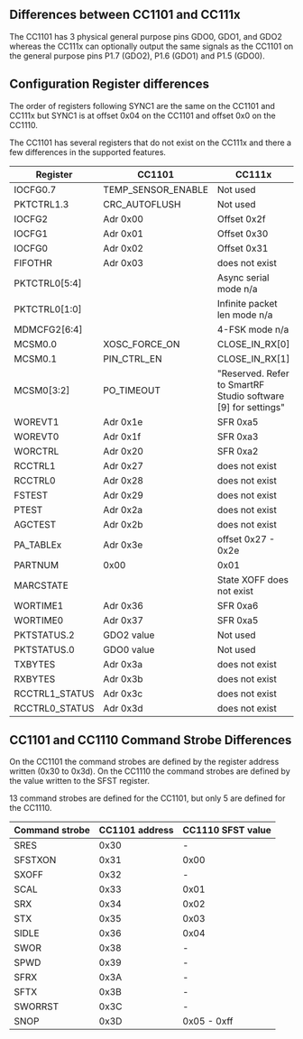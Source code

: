 ## Differences between CC1101 and CC111x

The CC1101 has 3 physical general purpose pins GDO0, GDO1, and GDO2 whereas
the CC111x can optionally output the same signals as the CC1101 on the
general purpose pins P1.7 (GDO2), P1.6 (GDO1) and P1.5 (GDO0).

## Configuration Register differences

The order of registers following SYNC1 are the same on the CC1101 and
CC111x but SYNC1 is at offset 0x04 on the CC1101 and offset 0x0 on the CC1110.

The CC1101 has several registers that do not exist on the CC111x and there
a few differences in the supported features.

| Register | CC1101 | CC111x |
| - | - | - |
| IOCFG0.7 | TEMP_SENSOR_ENABLE | Not used |
| PKTCTRL1.3 | CRC_AUTOFLUSH | Not used |
| IOCFG2 | Adr 0x00 | Offset 0x2f |
| IOCFG1 | Adr 0x01 | Offset 0x30 |
| IOCFG0 | Adr 0x02 | Offset 0x31 |
| FIFOTHR | Adr 0x03 | does not exist | 
| PKTCTRL0[5:4] | | Async serial mode n/a |
| PKTCTRL0[1:0] | | Infinite packet len mode n/a |
| MDMCFG2[6:4] || 4-FSK mode n/a |
| MCSM0.0 | XOSC_FORCE_ON | CLOSE_IN_RX[0] |
| MCSM0.1 | PIN_CTRL_EN| CLOSE_IN_RX[1] |
| MCSM0[3:2] | PO_TIMEOUT | "Reserved. Refer to SmartRF Studio software [9] for settings" |
| WOREVT1 | Adr 0x1e | SFR 0xa5 |
| WOREVT0 | Adr 0x1f | SFR 0xa3 |
| WORCTRL | Adr 0x20 | SFR 0xa2 |
| RCCTRL1 | Adr 0x27 | does not exist |
| RCCTRL0 | Adr 0x28 | does not exist |
| FSTEST | Adr 0x29 | does not exist |
| PTEST | Adr 0x2a | does not exist |
| AGCTEST | Adr 0x2b | does not exist |
| PA_TABLEx | Adr 0x3e | offset 0x27 - 0x2e |
| PARTNUM | 0x00 | 0x01 |
| MARCSTATE | | State XOFF does not exist|
| WORTIME1 | Adr 0x36 | SFR 0xa6 |
| WORTIME0 | Adr 0x37 | SFR 0xa5
|PKTSTATUS.2 | GDO2 value | Not used |
|PKTSTATUS.0 | GDO0 value | Not used |
| TXBYTES | Adr 0x3a | does not exist|
| RXBYTES | Adr 0x3b | does not exist|
| RCCTRL1_STATUS | Adr 0x3c | does not exist|
| RCCTRL0_STATUS | Adr 0x3d | does not exist|

## CC1101 and CC1110 Command Strobe Differences

On the CC1101 the command strobes are defined by the register address written (0x30 to 0x3d).
On the CC1110 the command strobes are defined by the value written to the SFST register.

13 command strobes are defined for the CC1101, but only 5 are defined for the CC1110.

| Command strobe | CC1101 address | CC1110 SFST value |
| - | - | - |
|SRES|0x30| - |
|SFSTXON|0x31| 0x00 |
|SXOFF|0x32| - |
|SCAL|0x33| 0x01 |
|SRX|0x34| 0x02 |
|STX|0x35| 0x03 |
|SIDLE|0x36| 0x04 |
|SWOR|0x38| - |
|SPWD| 0x39|-|
|SFRX|0x3A|-|
|SFTX|0x3B|-|
|SWORRST|0x3C|-|
|SNOP|0x3D|0x05 - 0xff |

